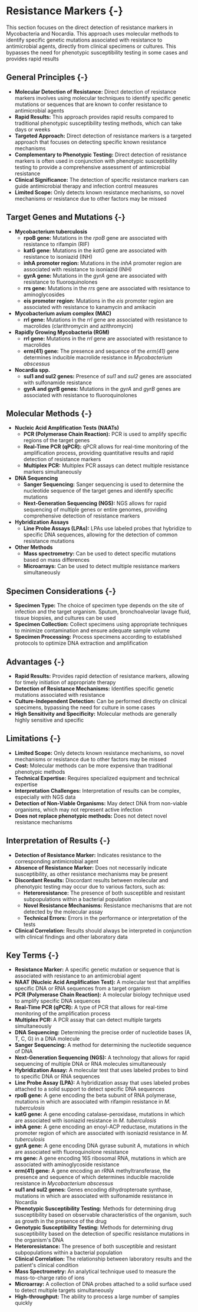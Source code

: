# Resistance Markers {-}

This section focuses on the direct detection of resistance markers in Mycobacteria and Nocardia. This approach uses molecular methods to identify specific genetic mutations associated with resistance to antimicrobial agents, directly from clinical specimens or cultures. This bypasses the need for phenotypic susceptibility testing in some cases and provides rapid results

## **General Principles** {-}

*   **Molecular Detection of Resistance:** Direct detection of resistance markers involves using molecular techniques to identify specific genetic mutations or sequences that are known to confer resistance to antimicrobial agents
*   **Rapid Results:** This approach provides rapid results compared to traditional phenotypic susceptibility testing methods, which can take days or weeks
*   **Targeted Approach:** Direct detection of resistance markers is a targeted approach that focuses on detecting specific known resistance mechanisms
*   **Complementary to Phenotypic Testing:** Direct detection of resistance markers is often used in conjunction with phenotypic susceptibility testing to provide a comprehensive assessment of antimicrobial resistance
*   **Clinical Significance:** The detection of specific resistance markers can guide antimicrobial therapy and infection control measures
*   **Limited Scope:** Only detects known resistance mechanisms, so novel mechanisms or resistance due to other factors may be missed

## **Target Genes and Mutations** {-}

*   **Mycobacterium tuberculosis**
    *   **rpoB gene:** Mutations in the *rpoB* gene are associated with resistance to rifampin (RIF)
    *   **katG gene:** Mutations in the *katG* gene are associated with resistance to isoniazid (INH)
    *   **inhA promoter region:** Mutations in the *inhA* promoter region are associated with resistance to isoniazid (INH)
    *   **gyrA gene:** Mutations in the *gyrA* gene are associated with resistance to fluoroquinolones
    *   **rrs gene:** Mutations in the *rrs* gene are associated with resistance to aminoglycosides
    *   **eis promoter region:** Mutations in the *eis* promoter region are associated with resistance to kanamycin and amikacin
*   **Mycobacterium avium complex (MAC)**
    *   **rrl gene:** Mutations in the *rrl* gene are associated with resistance to macrolides (clarithromycin and azithromycin)
*   **Rapidly Growing Mycobacteria (RGM)**
    *   **rrl gene:** Mutations in the *rrl* gene are associated with resistance to macrolides
    *   **erm(41) gene:** The presence and sequence of the *erm(41)* gene determines inducible macrolide resistance in *Mycobacterium abscessus*
*   **Nocardia spp.**
    *   **sul1 and sul2 genes:** Presence of *sul1* and *sul2* genes are associated with sulfonamide resistance
    *   **gyrA and gyrB genes:** Mutations in the *gyrA* and *gyrB* genes are associated with resistance to fluoroquinolones

## **Molecular Methods** {-}

*   **Nucleic Acid Amplification Tests (NAATs)**
    *   **PCR (Polymerase Chain Reaction):** PCR is used to amplify specific regions of the target genes
    *   **Real-Time PCR (qPCR):** qPCR allows for real-time monitoring of the amplification process, providing quantitative results and rapid detection of resistance markers
    *   **Multiplex PCR:** Multiplex PCR assays can detect multiple resistance markers simultaneously
*   **DNA Sequencing**
    *   **Sanger Sequencing:** Sanger sequencing is used to determine the nucleotide sequence of the target genes and identify specific mutations
    *   **Next-Generation Sequencing (NGS):** NGS allows for rapid sequencing of multiple genes or entire genomes, providing comprehensive detection of resistance markers
*   **Hybridization Assays**
    *   **Line Probe Assays (LPAs):** LPAs use labeled probes that hybridize to specific DNA sequences, allowing for the detection of common resistance mutations
*   **Other Methods**
    *   **Mass spectrometry:** Can be used to detect specific mutations based on mass differences
    *   **Microarrays:** Can be used to detect multiple resistance markers simultaneously

## **Specimen Considerations** {-}

*   **Specimen Type:** The choice of specimen type depends on the site of infection and the target organism. Sputum, bronchoalveolar lavage fluid, tissue biopsies, and cultures can be used
*   **Specimen Collection:** Collect specimens using appropriate techniques to minimize contamination and ensure adequate sample volume
*   **Specimen Processing:** Process specimens according to established protocols to optimize DNA extraction and amplification

## **Advantages** {-}

*   **Rapid Results:** Provides rapid detection of resistance markers, allowing for timely initiation of appropriate therapy
*   **Detection of Resistance Mechanisms:** Identifies specific genetic mutations associated with resistance
*   **Culture-Independent Detection:** Can be performed directly on clinical specimens, bypassing the need for culture in some cases
*   **High Sensitivity and Specificity:** Molecular methods are generally highly sensitive and specific

## **Limitations** {-}

*   **Limited Scope:** Only detects known resistance mechanisms, so novel mechanisms or resistance due to other factors may be missed
*   **Cost:** Molecular methods can be more expensive than traditional phenotypic methods
*   **Technical Expertise:** Requires specialized equipment and technical expertise
*   **Interpretation Challenges:** Interpretation of results can be complex, especially with NGS data
*   **Detection of Non-Viable Organisms:** May detect DNA from non-viable organisms, which may not represent active infection
*   **Does not replace phenotypic methods:** Does not detect novel resistance mechanisms

## **Interpretation of Results** {-}

*   **Detection of Resistance Marker:** Indicates resistance to the corresponding antimicrobial agent
*   **Absence of Resistance Marker:** Does not necessarily indicate susceptibility, as other resistance mechanisms may be present
*   **Discordant Results:** Discordant results between molecular and phenotypic testing may occur due to various factors, such as:
    *   **Heteroresistance:** The presence of both susceptible and resistant subpopulations within a bacterial population
    *   **Novel Resistance Mechanisms:** Resistance mechanisms that are not detected by the molecular assay
    *   **Technical Errors:** Errors in the performance or interpretation of the tests
*   **Clinical Correlation:** Results should always be interpreted in conjunction with clinical findings and other laboratory data

## **Key Terms** {-}

*   **Resistance Marker:** A specific genetic mutation or sequence that is associated with resistance to an antimicrobial agent
*   **NAAT (Nucleic Acid Amplification Test):** A molecular test that amplifies specific DNA or RNA sequences from a target organism
*   **PCR (Polymerase Chain Reaction):** A molecular biology technique used to amplify specific DNA sequences
*   **Real-Time PCR (qPCR):** A type of PCR that allows for real-time monitoring of the amplification process
*   **Multiplex PCR:** A PCR assay that can detect multiple targets simultaneously
*   **DNA Sequencing:** Determining the precise order of nucleotide bases (A, T, C, G) in a DNA molecule
*   **Sanger Sequencing:** A method for determining the nucleotide sequence of DNA
*   **Next-Generation Sequencing (NGS):** A technology that allows for rapid sequencing of multiple DNA or RNA molecules simultaneously
*   **Hybridization Assay:** A molecular test that uses labeled probes to bind to specific DNA or RNA sequences
*   **Line Probe Assay (LPA):** A hybridization assay that uses labeled probes attached to a solid support to detect specific DNA sequences
*   **rpoB gene:** A gene encoding the beta subunit of RNA polymerase, mutations in which are associated with rifampin resistance in *M. tuberculosis*
*   **katG gene:** A gene encoding catalase-peroxidase, mutations in which are associated with isoniazid resistance in *M. tuberculosis*
*   **inhA gene:** A gene encoding an enoyl-ACP reductase, mutations in the promoter region of which are associated with isoniazid resistance in *M. tuberculosis*
*   **gyrA gene:** A gene encoding DNA gyrase subunit A, mutations in which are associated with fluoroquinolone resistance
*   **rrs gene:** A gene encoding 16S ribosomal RNA, mutations in which are associated with aminoglycoside resistance
*   **erm(41) gene:** A gene encoding an rRNA methyltransferase, the presence and sequence of which determines inducible macrolide resistance in *Mycobacterium abscessus*
*   **sul1 and sul2 genes:** Genes encoding dihydropteroate synthase, mutations in which are associated with sulfonamide resistance in Nocardia
*   **Phenotypic Susceptibility Testing:** Methods for determining drug susceptibility based on observable characteristics of the organism, such as growth in the presence of the drug
*   **Genotypic Susceptibility Testing:** Methods for determining drug susceptibility based on the detection of specific resistance mutations in the organism's DNA
*   **Heteroresistance:** The presence of both susceptible and resistant subpopulations within a bacterial population
*   **Clinical Correlation:** The relationship between laboratory results and the patient's clinical condition
*   **Mass Spectrometry:** An analytical technique used to measure the mass-to-charge ratio of ions
*   **Microarray:** A collection of DNA probes attached to a solid surface used to detect multiple targets simultaneously
*   **High-throughput:** The ability to process a large number of samples quickly
